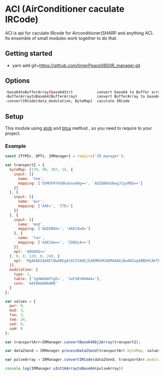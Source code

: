 # ACI (AirConditioner caculate IRCode)

ACI is api for caculate IRcode for Airconditioner(SHARP and anything AC). Its ensemble of small modules work together to do that.

## Getting started

- yarn add git+https://github.com/InnerPeace080/IR_manager.git

## Options

```bash
-base64toBufferArray(base64Str)           convert base64 to Buffer array
-BufferArraytoBase64(BufferArray)         convert BufferArray to base64
-convertIRCode(data_modulation, ByteMap)  caculate IRCode
```
## Setup


This module using [atob](https://www.npmjs.com/package/atob) and [btoa](https://www.npmjs.com/package/btoa) method , so you need to require to your project.


### Example

```javascript
const {TYPEs, OPTs, IRManager} = require('IR_manager');

var transport2 = {
  byteMap: [170, 90, 207, 16, {
    input: [{
      name: 'tem',
      mapping: ['EhMUFRYXGBkaGxwdHg==', 'AQIDBAUGBwgJCgsMDQ==']
    }]
  }, {
    input: [{
      name: 'pwr',
      mapping: ['AAE=', 'ITE=']
    }]
  }, {
    input: [{
      name: 'mod',
      mapping: ['AQIDBAU=', 'AAECAwQ=']
    }, {
      name: 'fan',
      mapping: ['AAECAw==', 'IDBQcA==']
    }],
    opt: 'AAUAAQ=='
  }, 0, 8, 128, 0, 240, {
    opt: 'MgAAADIAAAElBwABEgACACIVAQEjEAEMMxMCADMUAAAjBwABIwgABBEHCAkTBAoPEwkLBBMFDAE='
  }],
  modulation: {
    type: 1,
    table: ['1gHWAQAP1gE=', '1wF4BYAHAAA='],
    conv: 'AAIBAQANAAMB'
  }
};

var values = {
  pwr: 0,
  mod: 3,
  fan: 3,
  tem: 24,
  swV: 0,
  swH: 0
};

var transportArr=IRManager.convertBase64Obj2Array(transport2);

var data2Send = IRManager.processData2Send(transportArr.byteMap, values)

var pulseArray = IRManager.convertIRCode(data2Send, transportArr.modulation )

console.log(IRManager.uInt16ArraytoBase64(pulseArray))

```
